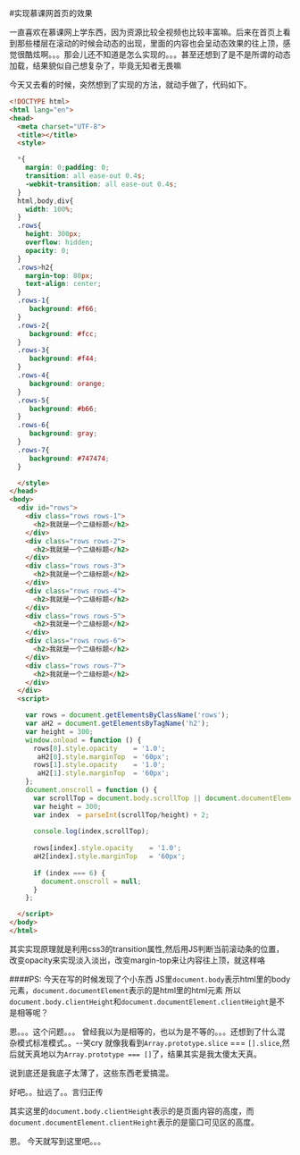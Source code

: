 #实现慕课网首页的效果


一直喜欢在慕课网上学东西，因为资源比较全视频也比较丰富嘛。后来在首页上看到那些楼层在滚动的时候会动态的出现，里面的内容也会呈动态效果的往上顶，感觉很酷炫啊。。。那会儿还不知道是怎么实现的。。。甚至还想到了是不是所谓的动态加载，结果貌似自己想复杂了，毕竟无知者无畏嘛

今天又去看的时候，突然想到了实现的方法，就动手做了，代码如下。
````html
<!DOCTYPE html>
<html lang="en">
<head>
  <meta charset="UTF-8">
  <title></title>
  <style>
````
````css
  *{
    margin: 0;padding: 0;
    transition: all ease-out 0.4s;
    -webkit-transition: all ease-out 0.4s;
  }
  html,body,div{
    width: 100%;
  }
  .rows{
    height: 300px;
    overflow: hidden;
    opacity: 0;
  }
  .rows>h2{
    margin-top: 80px;
    text-align: center;
  }
  .rows-1{
     background: #f66;
  }
  .rows-2{
     background: #fcc;
  }
  .rows-3{
     background: #f44;
  }
  .rows-4{
     background: orange;
  }
  .rows-5{
     background: #b66;
  }
  .rows-6{
     background: gray;
  }
  .rows-7{
     background: #747474;
  }
````
````html
  </style>
</head>
<body>
  <div id="rows">
    <div class="rows rows-1">
      <h2>我就是一个二级标题</h2>
    </div>
    <div class="rows rows-2">
      <h2>我就是一个二级标题</h2>
    </div>
    <div class="rows rows-3">
      <h2>我就是一个二级标题</h2>
    </div>
    <div class="rows rows-4">
      <h2>我就是一个二级标题</h2>
    </div>
    <div class="rows rows-5">
      <h2>我就是一个二级标题</h2>
    </div>
    <div class="rows rows-6">
      <h2>我就是一个二级标题</h2>
    </div>
    <div class="rows rows-7">
      <h2>我就是一个二级标题</h2>
    </div>
  </div>
  <script>
````
````javascript
    var rows = document.getElementsByClassName('rows');
    var aH2 = document.getElementsByTagName('h2');
    var height = 300;
    window.onload = function () {
      rows[0].style.opacity    = '1.0';
       aH2[0].style.marginTop  = '60px';
      rows[1].style.opacity    = '1.0';
       aH2[1].style.marginTop  = '60px';
    };
    document.onscroll = function () {
      var scrollTop = document.body.scrollTop || document.documentElement.scrollTop;
      var height = 300;
      var index  = parseInt(scrollTop/height) + 2;
      
      console.log(index,scrollTop);
      
      rows[index].style.opacity    = '1.0';
      aH2[index].style.marginTop   = '60px';
      
      if (index === 6) {
        document.onscroll = null;
      }
    };
````
````html
  </script>
</body>
</html>
````
其实实现原理就是利用css3的transition属性,然后用JS判断当前滚动条的位置，改变opacity来实现淡入淡出，改变margin-top来让内容往上顶，就这样咯

####PS:
  今天在写的时候发现了个小东西
  JS里```document.body```表示html里的body元素，````document.documentElement````表示的是html里的html元素
  所以```document.body.clientHeight```和```document.documentElement.clientHeight```是不是相等呢？


  恩。。。这个问题。。。
  曾经我以为是相等的，也以为是不等的。。。还想到了什么混杂模式标准模式。。--笑cry
  就像我看到```Array.prototype.slice``` === ```[].slice```,然后就天真地以为```Array.prototype === []```了，结果其实是我太傻太天真。

  说到底还是我底子太薄了，这些东西老爱搞混。

  好吧。。扯远了。。言归正传

  其实这里的```document.body.clientHeight```表示的是页面内容的高度，而```document.documentElement.clientHeight```表示的是窗口可见区的高度。

  恩。 今天就写到这里吧。。。

